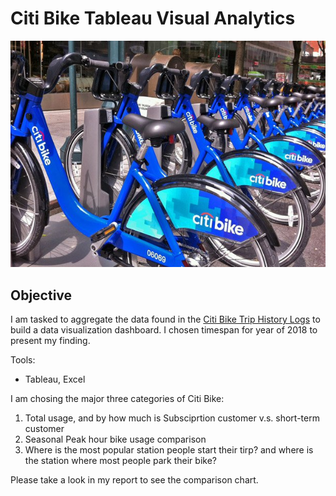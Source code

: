 # Citi Bike Tableau Visual Analytics

![alt text](https://raw.githubusercontent.com/Donthave1/Data_Analytics_Bootcamp_UCI/master/02%20Assignments/16%20Tableau%20Homework/Images/citi-bike-station-bikes.jpg "sample-picture")

## Objective
I am tasked to aggregate the data found in the [Citi Bike Trip History Logs](https://www.citibikenyc.com/system-data) to build a data visualization dashboard.  I chosen timespan for year of 2018 to present my finding. 

Tools:

* Tableau, Excel


I am chosing the major three categories of Citi Bike: 
 
1. Total usage, and by how much is Subsciprtion customer v.s. short-term customer  
2. Seasonal Peak hour bike usage comparison  
3. Where is the most popular station people start their tirp? and where is the station where most people park their bike?  

Please take a look in my report to see the comparison chart.